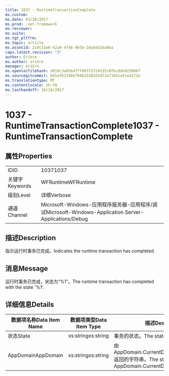```yaml
---
title: 1037 - RuntimeTransactionComplete
ms.custom: 
ms.date: 03/30/2017
ms.prod: .net-framework
ms.reviewer: 
ms.suite: 
ms.tgt_pltfrm: 
ms.topic: article
ms.assetid: 2c8c31e0-42a9-4f46-865b-2da9ab16a0ba
caps.latest.revision: "3"
author: Erikre
ms.author: erikre
manager: erikre
ms.openlocfilehash: d910c3a05b4f7f09372f24535c0fbcdde925096f
ms.sourcegitcommit: bd1ef61f4bb794b25383d3d72e71041a5ced172e
ms.translationtype: MT
ms.contentlocale: zh-CN
ms.lasthandoff: 10/18/2017
---
```

# <a name="1037---runtimetransactioncomplete"></a><span data-ttu-id="e37f4-102">1037 - RuntimeTransactionComplete</span><span class="sxs-lookup"><span data-stu-id="e37f4-102">1037 - RuntimeTransactionComplete</span></span>
## <a name="properties"></a><span data-ttu-id="e37f4-103">属性</span><span class="sxs-lookup"><span data-stu-id="e37f4-103">Properties</span></span>  
  
|||  
|-|-|  
|<span data-ttu-id="e37f4-104">ID</span><span class="sxs-lookup"><span data-stu-id="e37f4-104">ID</span></span>|<span data-ttu-id="e37f4-105">1037</span><span class="sxs-lookup"><span data-stu-id="e37f4-105">1037</span></span>|  
|<span data-ttu-id="e37f4-106">关键字</span><span class="sxs-lookup"><span data-stu-id="e37f4-106">Keywords</span></span>|<span data-ttu-id="e37f4-107">WFRuntime</span><span class="sxs-lookup"><span data-stu-id="e37f4-107">WFRuntime</span></span>|  
|<span data-ttu-id="e37f4-108">级别</span><span class="sxs-lookup"><span data-stu-id="e37f4-108">Level</span></span>|<span data-ttu-id="e37f4-109">详细</span><span class="sxs-lookup"><span data-stu-id="e37f4-109">Verbose</span></span>|  
|<span data-ttu-id="e37f4-110">通道</span><span class="sxs-lookup"><span data-stu-id="e37f4-110">Channel</span></span>|<span data-ttu-id="e37f4-111">Microsoft-Windows-应用程序服务器-应用程序/调试</span><span class="sxs-lookup"><span data-stu-id="e37f4-111">Microsoft-Windows-Application Server-Applications/Debug</span></span>|  
  
## <a name="description"></a><span data-ttu-id="e37f4-112">描述</span><span class="sxs-lookup"><span data-stu-id="e37f4-112">Description</span></span>  
 <span data-ttu-id="e37f4-113">指示运行时事务已完成。</span><span class="sxs-lookup"><span data-stu-id="e37f4-113">Indicates the runtime transaction has completed.</span></span>  
  
## <a name="message"></a><span data-ttu-id="e37f4-114">消息</span><span class="sxs-lookup"><span data-stu-id="e37f4-114">Message</span></span>  
 <span data-ttu-id="e37f4-115">运行时事务已完成，状态为“%1”。</span><span class="sxs-lookup"><span data-stu-id="e37f4-115">The runtime transaction has completed with the state '%1'.</span></span>  
  
## <a name="details"></a><span data-ttu-id="e37f4-116">详细信息</span><span class="sxs-lookup"><span data-stu-id="e37f4-116">Details</span></span>  
  
|<span data-ttu-id="e37f4-117">数据项名称</span><span class="sxs-lookup"><span data-stu-id="e37f4-117">Data Item Name</span></span>|<span data-ttu-id="e37f4-118">数据项类型</span><span class="sxs-lookup"><span data-stu-id="e37f4-118">Data Item Type</span></span>|<span data-ttu-id="e37f4-119">描述</span><span class="sxs-lookup"><span data-stu-id="e37f4-119">Description</span></span>|  
|--------------------|--------------------|-----------------|  
|<span data-ttu-id="e37f4-120">状态</span><span class="sxs-lookup"><span data-stu-id="e37f4-120">State</span></span>|<span data-ttu-id="e37f4-121">xs:string</span><span class="sxs-lookup"><span data-stu-id="e37f4-121">xs:string</span></span>|<span data-ttu-id="e37f4-122">事务的状态。</span><span class="sxs-lookup"><span data-stu-id="e37f4-122">The state of the transaction.</span></span>|  
|<span data-ttu-id="e37f4-123">AppDomain</span><span class="sxs-lookup"><span data-stu-id="e37f4-123">AppDomain</span></span>|<span data-ttu-id="e37f4-124">xs:string</span><span class="sxs-lookup"><span data-stu-id="e37f4-124">xs:string</span></span>|<span data-ttu-id="e37f4-125">由 AppDomain.CurrentDomain.FriendlyName 返回的字符串。</span><span class="sxs-lookup"><span data-stu-id="e37f4-125">The string returned by AppDomain.CurrentDomain.FriendlyName.</span></span>|
